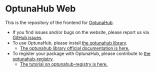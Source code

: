 OptunaHub Web
===

This is the repository of the frontend for [OptunaHub](https://hub.optuna.org).

- If you find issues and/or bugs on the website, please report us via [GitHub issues](https://github.com/optuna/optunahub-web/issues).
- To use OptunaHub, please install [the optunahub library](https://github.com/optuna/optunahub).
    - [The optunahub library official documentation is here.](https://optuna.github.io/optunahub/)
- To register your package with OptunaHub, please contribute to [the optunahub-registry](https://github.com/optuna/optunahub-registry).
    - [The tutorial on optunahub-registry is here.](https://optuna.github.io/optunahub-registry/)